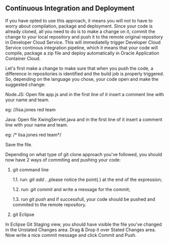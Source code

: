 ## Continuous Integration and Deployment ##

If you have opted to use this approach, it means you will not to have to worry about compilation, package and deployment. 
Since your code is already cloned, all you need to do is to make a change on it, commit the change to your local repository and push it to the remote original repository in Developer Cloud Service. This will immediatelly trigger Developer Cloud Service continous integration pipeline, which it means that your code will compile, package a zip file and deploy automatically in Oracle Application Container Cloud.

Let's first make a change to make sure that when you push the code, a difference in repositories is identified and the build job is properly triggered.
So, depending on the language you chose, your code open and make the suggested change:

Node.JS: Open file app.js and in the first line of it insert a comment line with your name and team. 

eg: //lisa.jones red team

Java: Open file XwingServlet.java and in the first line of it insert a comment line with your name and team. 

eg: /* lisa.jones red team*/

Save the file.

Depending on what type of git clone approach you've followed, you should now have 2 ways of commiting and pushing your code:

1. git command line

    1.1. run: *git add* .     ,please notice the point(.) at the end of the expression;

    1.2. run: *git commit*     and write a message for the commit;

    1.3. run  *git push*       and if successfull, your code should be pushed and commited to the remote repository.
    

2. git Eclipse 

  In Eclipse Git Staging view, you should have visible the file you've changed in the Unstated Changes area. Drag & Drop it over Stated Changes area. 
  Now write a nice commit message and click Commit and Push.

